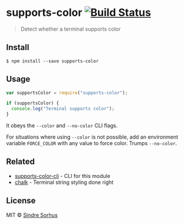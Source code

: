 # supports-color [![Build Status](https://travis-ci.org/chalk/supports-color.svg?branch=master)](https://travis-ci.org/chalk/supports-color)

> Detect whether a terminal supports color

## Install

```
$ npm install --save supports-color
```

## Usage

```js
var supportsColor = require("supports-color");

if (supportsColor) {
  console.log("Terminal supports color");
}
```

It obeys the `--color` and `--no-color` CLI flags.

For situations where using `--color` is not possible, add an environment variable `FORCE_COLOR` with any value to force color. Trumps `--no-color`.

## Related

* [supports-color-cli](https://github.com/chalk/supports-color-cli) - CLI for this module
* [chalk](https://github.com/chalk/chalk) - Terminal string styling done right

## License

MIT © [Sindre Sorhus](http://sindresorhus.com)
